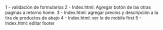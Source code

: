 1 - validación de formularios
2 - Index.html: Agregar botón de las otras paginas a retorno home.
3 - Index.html: agregar precios y descripción a la tira de productos de abajo
4 - Index.html: ver lo de mobile first
5 - Index.html: editar footer
